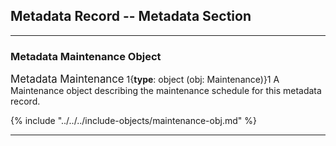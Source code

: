 ## Metadata Record -- Metadata Section
---

### Metadata Maintenance Object

<span class="md-panel" style="font-size: larger">Metadata Maintenance</span> 1{**type**: object (obj: <span class="md-panel">Maintenance</span>)}1 A <span class="md-panel">Maintenance</span> object describing the maintenance schedule for this metadata record. 

{% include "../../../include-objects/maintenance-obj.md" %}

---
